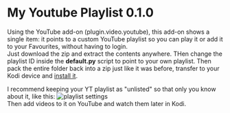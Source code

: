 # My Youtube Playlist 0.1.0
Using the YouTube add-on (plugin.video.youtube), this add-on shows a single item: it points to a custom YouTube playlist so you can play it or add it to your Favourites, without having to login.  
Just download the zip and extract the contents anywhere. THen change the playlist ID inside the **default.py** script to point to your own playlist. Then pack the entire folder back into a zip just like it was before, transfer to your Kodi device and [install it](https://kodi.wiki/view/HOW-TO:Install_add-ons_from_zip_files).

I recommend keeping your YT playlist as "unlisted" so that only you know about it, like this:
![playlist settings](https://images2.imgbox.com/c8/19/rz1jW6aT_o.png)  
Then add videos to it on YouTube and watch them later in Kodi.
